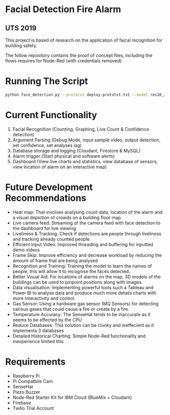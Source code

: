 # Facial Detection Fire Alarm 

## UTS 2019


This project is based of research on the application of faical recognition for building safety. 

The follow repository contains the proof of concept files, including the flows requires for Node-Red (with credentials removed)


# Running The Script

```sh
python face_detection.py --prototxt deploy.prototxt.txt --model res10_300x300_ssd_iter_1400000.caffemodel
```

# Current Functionality 

1)	Facial Recognition (Counting, Graphing, Live Count & Confidence detection)
2)	Argument Parsing (Debug Mode, input sample video, output detection, set confidence, set analyses lag)
3)	Database storage and logging (Cloudant, Firestore & MySQL)
4)	Alarm trigger (Start physical and software alerts)
5)	Dashboard (View live charts and statistics, view database of sensors, view location of alarm on an interactive map)

# Future Development Recommendations

-	Heat map: That involves analysing count data, location of the alarm and a visual depiction of crowds on a building floor map. 
-	Live camera feed: Streaming of the camera feed with face detection to the dashboard for live viewing
-	Liveliness & Tracking: Check if detections are people through liveliness and tracking already counted people.
-	Efficient Input Video: Improved threading and buffering for inputted demo videos
-	Frame Skip: Improve efficiency and decrease workload by reducing the amount of frame that are being analysed
-	Recognition and Training: Training the model to learn the names of people, this will allow it to recognise the faces detected.
-	Better Visual Aid: For locations of alarms on the map, 3D models of the buildings can be used to pinpoint positions along with images.
-	Data visualisation: Implementing powerful tools such a Tableau and Power BI to analyse data and produce much more details charts with more interactivity and control.
-	Gas Sensor: Using a hardware gas sensor (MQ Sensors) for detecting various gases that could cause a fire or create by a fire.
-	Temperature Accuracy: The SenseHat tends to be inaccurate as it seems to be effected by the CPU
-	Reduce Databases: This solution can be clunky and ineffecient as it implements 3 databases
-	Detailed Historical Charting: Simple Node-Red functionality and inexperience limited this


# Requirements

- Raspberry Pi
- Pi Compatbile Cam
- SenseHat
- Piezo Buzzer
- Node-Red Starter Kit for IBM Cloud (BlueMix + Cloudant)
- Firebase
- Twilio Trial Account